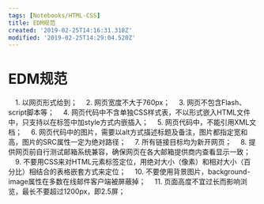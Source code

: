 ```yaml
---
tags: [Notebooks/HTML-CSS]
title: EDM规范
created: '2019-02-25T14:16:31.318Z'
modified: '2019-02-25T14:29:04.520Z'
---
```


# EDM规范

　1. 以网页形式给到；
　2. 网页宽度不大于760px；
　3. 网页不包含Flash、script脚本等；
　4. 网页代码中不含单独CSS样式表，不以<style></style>形式嵌入HTML文件中，只支持以在标签中加style方式内嵌插入；
　5. 网页代码中，不能引用XML文档；
　6. 网页代码中的图片，需要以alt方式描述标题及备注，图片都指定宽和高，图片的SRC属性一定为绝对路径；
　7. 所有链接目标均为新开网页；
　8. 提供网页前自行测试邮箱系统兼容，确保网页在各大邮箱提供商内查看显示一致；
　9. 不要用CSS来对HTML元素标签定位，用绝对大小（像素）和相对大小（百分比）相结合的表格嵌套方式来定位；
　10. 不要使用背景图片，background-image属性在多数在线邮件客户端被屏蔽掉；
　11. 页面高度不宜过长而影响浏览，最长不要超过1200px，即2.5屏；
